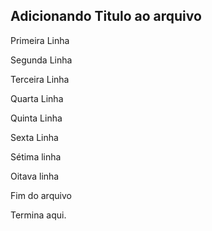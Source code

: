 ## Adicionando Titulo ao arquivo

Primeira Linha

Segunda Linha

Terceira Linha

Quarta Linha

Quinta Linha

Sexta Linha

Sétima linha

Oitava linha

Fim do arquivo

Termina aqui.

